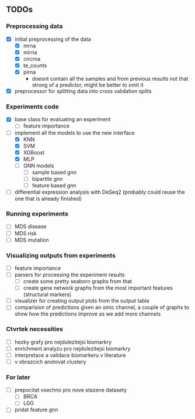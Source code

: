 ## TODOs

### Preprocessing data
- [x] initial preprocessing of the data
  - [x] mrna
  - [x] mirna
  - [x] circrna
  - [x] te_counts
  - [x] pirna
    - doesnt contain all the samples and from previous results not that strong of a predictor, might be better to omit it
- [x] preprocessor for splitting data into cross validation splits

### Experiments code
- [x] base class for evaluating an experiment
  - [ ] feature importance
- [ ] implement all the models to use the new interface
  - [x] KNN
  - [x] SVM
  - [x] XGBoost
  - [x] MLP
  - [ ] GNN models
    - [ ] sample based gnn
    - [ ] bipartite gnn
    - [ ] feature based gnn
- [ ] differential expression analysis with DeSeq2 (probably could reuse the one that is already finished)

### Running experiments
- [ ] MDS disease
- [ ] MDS risk
- [ ] MDS mutation

### Visualizing outputs from experiments
- [ ] feature importance
- [ ] parsers for processing the experiment results
  - [ ] create some pretty seaborn graphs from that
  - [ ] create gene network graphs from the most important features (structural markers)
- [ ] visualizer for creating output plots from the output table
- [ ] comparision of predictions given an omic channel, a couple of graphs to show how the predictions improve as we add more channels

### Ctvrtek necessities
- [ ] hezky grafy pro nejdulezitejsi biomarkry
- [ ] enrichment analyzu pro nejdulezitejsi biomarkry
- [ ] interpretace a validace biomarkeru v literature
- [ ] v obrazcich anotovat clustery

### For later
- [ ] prepocitat vsechno pro nove stazene datasety
  - [ ] BRCA
  - [ ] LGG
- [ ] pridat feature gnn
